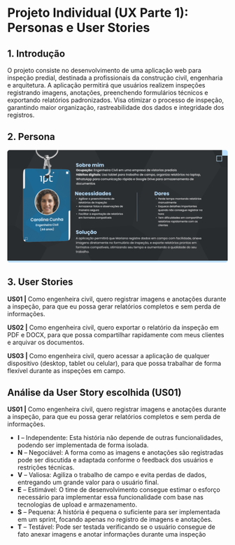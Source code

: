 # Projeto Individual (UX Parte 1): Personas e User Stories

## 1. Introdução
O projeto consiste no desenvolvimento de uma aplicação web para inspeção predial, destinada a profissionais da construção civil, engenharia e arquitetura.
A aplicação permitirá que usuários realizem inspeções registrando imagens, anotações, preenchendo formulários técnicos e exportando relatórios padronizados.
Visa otimizar o processo de inspeção, garantindo maior organização, rastreabilidade dos dados e integridade dos registros.

## 2. Persona

<img src="Assets\persona.png">

## 3. User Stories

**US01 |** Como engenheira civil, quero registrar imagens e anotações durante a inspeção, para que eu possa gerar relatórios completos e sem perda de informações.

**US02 |** Como engenheira civil, quero exportar o relatório da inspeção em PDF e DOCX, para que possa compartilhar rapidamente com meus clientes e arquivar os documentos.

**US03 |** Como engenheira civil, quero acessar a aplicação de qualquer dispositivo (desktop, tablet ou celular), para que possa trabalhar de forma flexível durante as inspeções em campo.

## Análise da User Story escolhida (US01)
**US01 |** Como engenheira civil, quero registrar imagens e anotações durante a inspeção, para que eu possa gerar relatórios completos e sem perda de informações.

- **I** – Independente: Esta história não depende de outras funcionalidades, podendo ser implementada de forma isolada. 
- **N** – Negociável: A forma como as imagens e anotações são registradas pode ser discutida e adaptada conforme o feedback dos usuários e restrições técnicas.  
- **V** – Valiosa: Agiliza o trabalho de campo e evita perdas de dados, entregando um grande valor para o usuário final.  
- **E** – Estimável: O time de desenvolvimento consegue estimar o esforço necessário para implementar essa funcionalidade com base nas tecnologias de upload e armazenamento. 
- **S** – Pequena: A história é pequena o suficiente para ser implementada em um sprint, focando apenas no registro de imagens e anotações. 
- **T** – Testável: Pode ser testada verificando se o usuário consegue de fato anexar imagens e anotar informações durante uma inspeção